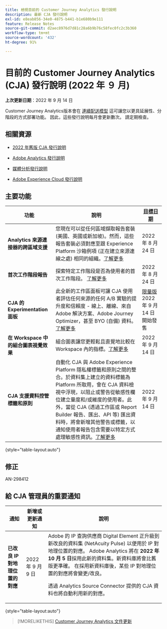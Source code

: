 ```yaml
---
title: 檢視目前的 Customer Journey Analytics 發行說明
description: 最新 CJA 發行說明
exl-id: e8eab856-34e0-4875-b441-b1e680b9e111
feature: Release Notes
source-git-commit: d2aec8976d7d81c28a6b9b76c58fec0fc2c3b360
workflow-type: tm+mt
source-wordcount: '432'
ht-degree: 91%

---
```


# 目前的 Customer Journey Analytics (CJA) 發行說明 (2022 年 ９ 月)

**上次更新日期**：2022 年 9 月 14 日

Customer Journey Analytics版本會在 [連續配送模型](releases.md) 這可讓您以更具延展性、分階段的方式部署功能。 因此，這些發行說明每月會更新數次。 請定期檢查。

## 相關資源

* [2022 年舊版 CJA 發行說明](/help/release-notes/2022.md)

* [Adobe Analytics 發行說明](https://experienceleague.adobe.com/docs/analytics/release-notes/latest.html?lang=zh-Hant)

* [媒體分析發行說明](https://experienceleague.adobe.com/docs/media-analytics/using/additional-resources/release-notes.html)

* [Adobe Experience Cloud 發行說明](https://experienceleague.adobe.com/docs/release-notes/experience-cloud/current.html)

## 主要功能

| 功能 | 說明 | [目標日期](/help/release-notes/releases.md) |
| ----------- | ---------- | ----- |
| **Analytics 來源連接器的跨區域支援** | 您現在可以從任何區域擷取報告套裝 (美國、英國或新加坡)。然而，這些報告套裝必須對應至跟 Experience Platform 沙箱例項 (正在建立來源連線之處) 相同的組織。[了解更多](https://experienceleague.adobe.com/docs/experience-platform/sources/ui-tutorials/create/adobe-applications/analytics.html) | 2022 年 8 月 24 日 |
| **首次工作階段報告** | 探索特定工作階段是否為使用者的首次工作階段。 [了解更多](/help/data-views/data-views-usecases.md) | 2022 年 8 月 24 日 |
| **CJA 的 Experimentation 面板** | 此全新的工作區面板可讓 CJA 使用者評估任何來源的任何 A/B 實驗的提升度和信賴度 - 線上、離線、來自 Adobe 解決方案、Adobe Journey Optimizer，甚至 BYO (自備) 資料。[了解更多](/help/analysis-workspace/c-panels/experimentation.md) | [限量版](/help/release-notes/releases.md) 2022 年 9 月 14 日開始發售 |
| **在 Workspace 中的組合圖表視覺效果** | 組合圖表讓您更輕鬆且直覺地比較在 Workspace 內的指標。[了解更多](/help/analysis-workspace/visualizations/combo-charts.md) | 2022 年 9 月 14 日 |
| **CJA 支援資料控管標籤和原則** | 自動化 CJA 與 Adobe Experience Platform 隱私權標籤和原則之間的整合。於資料集上建立的資料標籤為 Platform 所取用，會在 CJA 資料檢視中浮現，以阻止或警告從敏感性欄位建立量度和/或維度的使用者。此外，當從 CJA (透過工作區或 Report Builder 報告、匯出、API 等) 匯出資料時，將會新增其他警告或標籤，以通知使用者報告包含需要以特定方式處理敏感性資訊。[了解更多](/help/data-views/data-governance.md) | 2022 年 9 月 14 日 |

{style=&quot;table-layout:auto&quot;}

## 修正

AN-298412

## 給 CJA 管理員的重要通知

| 通知 | 新增或更新通知 | 說明 |
| --- | --- | --- |
| **已改良 IP 對地理位置的對應** | 2022 年 9 月 9 日 | Adobe 的 IP 查詢供應商 Digital Element 正升級到新改良的資料集 (NetAcuity Pulse) 以便用於 IP 對地理位置的對應。 Adobe Analytics 將在 **2022 年 10 月 5 日**&#x200B;採用此新的資料集。新資料庫將會比舊版更準確。 在採用新資料庫後，某些 IP 對地理位置的對應將會變更/改良。<p> 透過 Analytics Source Connector 提供的 CJA 資料也將自動利用新的對應。 |

{style=&quot;table-layout:auto&quot;}

>[!MORELIKETHIS]
>[Customer Journey Analytics 文件更新](/help/release-notes/doc-changes.md)
